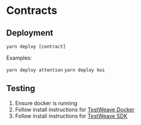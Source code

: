 # Contracts

## Deployment

`yarn deploy [contract]`

Examples:

`yarn deploy attention`
`yarn deploy koi`

## Testing

1. Ensure docker is running
2. Follow install instructions for [TestWeave Docker](https://github.com/ArweaveTeam/testweave-docker)
3. Follow install instructions for [TestWeave SDK](https://github.com/ArweaveTeam/testweave-sdk)